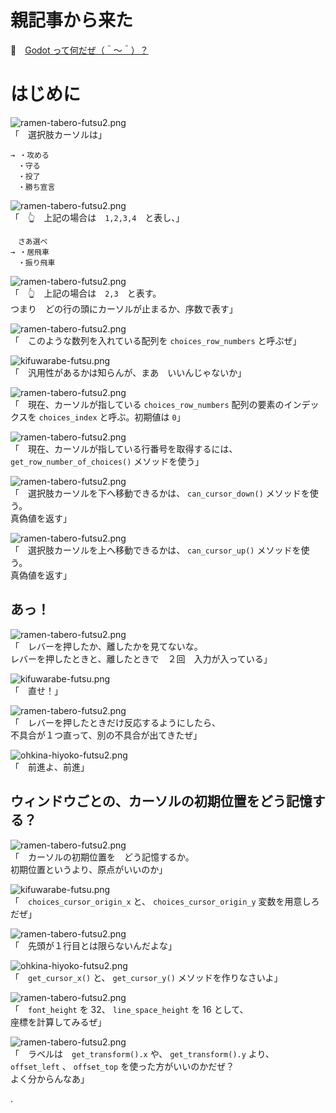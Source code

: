 # 親記事から来た

📖　[Godot って何だぜ（＾～＾）？](https://crieit.net/posts/Godot-65115761b6a17)  

# はじめに

![ramen-tabero-futsu2.png](https://crieit.now.sh/upload_images/d27ea8dcfad541918d9094b9aed83e7d61daf8532bbbe.png)  
「　選択肢カーソルは」  

```
→ ・攻める
　・守る
　・投了
　・勝ち宣言
```

![ramen-tabero-futsu2.png](https://crieit.now.sh/upload_images/d27ea8dcfad541918d9094b9aed83e7d61daf8532bbbe.png)  
「　👆　上記の場合は　`1,2,3,4`　と表し、」  

```
　さあ選べ
→ ・居飛車
　・振り飛車
```

![ramen-tabero-futsu2.png](https://crieit.now.sh/upload_images/d27ea8dcfad541918d9094b9aed83e7d61daf8532bbbe.png)  
「　👆　上記の場合は　`2,3`　と表す。  
つまり　どの行の頭にカーソルが止まるか、序数で表す」  

![ramen-tabero-futsu2.png](https://crieit.now.sh/upload_images/d27ea8dcfad541918d9094b9aed83e7d61daf8532bbbe.png)  
「　このような数列を入れている配列を `choices_row_numbers` と呼ぶぜ」  

![kifuwarabe-futsu.png](https://crieit.now.sh/upload_images/beaf94b260ae2602ca8cf7f5bbc769c261daf8686dbda.png)  
「　汎用性があるかは知らんが、まあ　いいんじゃないか」  

![ramen-tabero-futsu2.png](https://crieit.now.sh/upload_images/d27ea8dcfad541918d9094b9aed83e7d61daf8532bbbe.png)  
「　現在、カーソルが指している `choices_row_numbers` 配列の要素のインデックスを
`choices_index` と呼ぶ。初期値は `0`」  

![ramen-tabero-futsu2.png](https://crieit.now.sh/upload_images/d27ea8dcfad541918d9094b9aed83e7d61daf8532bbbe.png)  
「　現在、カーソルが指している行番号を取得するには、  
`get_row_number_of_choices()` メソッドを使う」  

![ramen-tabero-futsu2.png](https://crieit.now.sh/upload_images/d27ea8dcfad541918d9094b9aed83e7d61daf8532bbbe.png)  
「　選択肢カーソルを下へ移動できるかは、 `can_cursor_down()` メソッドを使う。  
真偽値を返す」  

![ramen-tabero-futsu2.png](https://crieit.now.sh/upload_images/d27ea8dcfad541918d9094b9aed83e7d61daf8532bbbe.png)  
「　選択肢カーソルを上へ移動できるかは、 `can_cursor_up()` メソッドを使う。  
真偽値を返す」  

## あっ！

![ramen-tabero-futsu2.png](https://crieit.now.sh/upload_images/d27ea8dcfad541918d9094b9aed83e7d61daf8532bbbe.png)  
「　レバーを押したか、離したかを見てないな。  
レバーを押したときと、離したときで　２回　入力が入っている」  

![kifuwarabe-futsu.png](https://crieit.now.sh/upload_images/beaf94b260ae2602ca8cf7f5bbc769c261daf8686dbda.png)  
「　直せ！」  

![ramen-tabero-futsu2.png](https://crieit.now.sh/upload_images/d27ea8dcfad541918d9094b9aed83e7d61daf8532bbbe.png)  
「　レバーを押したときだけ反応するようにしたら、  
不具合が１つ直って、別の不具合が出てきたぜ」  

![ohkina-hiyoko-futsu2.png](https://crieit.now.sh/upload_images/96fb09724c3ce40ee0861a0fd1da563d61daf8a09d9bc.png)  
「　前進よ、前進」  

## ウィンドウごとの、カーソルの初期位置をどう記憶する？

![ramen-tabero-futsu2.png](https://crieit.now.sh/upload_images/d27ea8dcfad541918d9094b9aed83e7d61daf8532bbbe.png)  
「　カーソルの初期位置を　どう記憶するか。  
初期位置というより、原点がいいのか」  

![kifuwarabe-futsu.png](https://crieit.now.sh/upload_images/beaf94b260ae2602ca8cf7f5bbc769c261daf8686dbda.png)  
「　`choices_cursor_origin_x` と、 `choices_cursor_origin_y` 変数を用意しろだぜ」  

![ramen-tabero-futsu2.png](https://crieit.now.sh/upload_images/d27ea8dcfad541918d9094b9aed83e7d61daf8532bbbe.png)  
「　先頭が１行目とは限らないんだよな」  

![ohkina-hiyoko-futsu2.png](https://crieit.now.sh/upload_images/96fb09724c3ce40ee0861a0fd1da563d61daf8a09d9bc.png)  
「　`get_cursor_x()` と、 `get_cursor_y()` メソッドを作りなさいよ」  

![ramen-tabero-futsu2.png](https://crieit.now.sh/upload_images/d27ea8dcfad541918d9094b9aed83e7d61daf8532bbbe.png)  
「　`font_height` を 32、 `line_space_height` を 16 として、  
座標を計算してみるぜ」  

![ramen-tabero-futsu2.png](https://crieit.now.sh/upload_images/d27ea8dcfad541918d9094b9aed83e7d61daf8532bbbe.png)  
「　ラベルは　`get_transform().x` や、 `get_transform().y` より、  
`offset_left` 、 `offset_top` を使った方がいいのかだぜ？  
よく分からんなあ」  

.